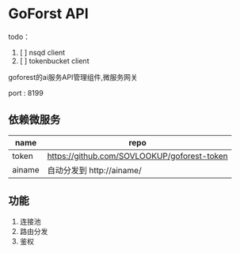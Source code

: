 # GoForst API

todo：

1. [ ] nsqd client
2. [ ] tokenbucket client


goforest的ai服务API管理组件,微服务网关

port : 8199

## 依赖微服务

|name|repo|
|-|-|
|token|https://github.com/SOVLOOKUP/goforest-token|
|ainame|自动分发到 http://ainame/|

## 功能
1. 连接池
2. 路由分发
3. 鉴权